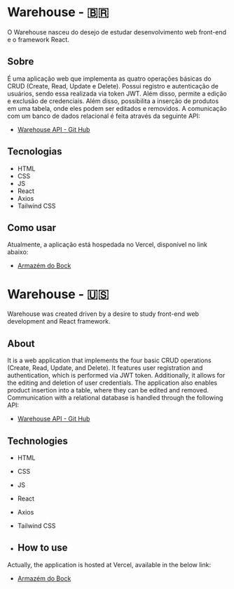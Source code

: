 # Warehouse - 🇧🇷

O Warehouse nasceu do desejo de estudar desenvolvimento web front-end e o framework React.

## Sobre

É uma aplicação web que implementa as quatro operações básicas do CRUD (Create, Read, Update e Delete). Possui registro e autenticação de usuários, sendo essa realizada via token JWT. Além disso, permite a edição e exclusão de credenciais. Além disso, possibilita a inserção de produtos em uma tabela, onde eles podem ser editados e removidos. A comunicação com um banco de dados relacional é feita através da seguinte API:

- [Warehouse API - Git Hub](https://github.com/erikbocks/warehouse-api)

## Tecnologias

- HTML
- CSS
- JS
- React
- Axios
- Tailwind CSS

## Como usar

Atualmente, a aplicação está hospedada no Vercel, disponível no link abaixo:

- [Armazém do Bock](https://warehouse-bock.vercel.app/)

# Warehouse - 🇺🇸

Warehouse was created driven by a desire to study front-end web development and React framework.

## About

It is a web application that implements the four basic CRUD operations (Create, Read, Update, and Delete). It features user registration and authentication, which is performed via JWT token. Additionally, it allows for the editing and deletion of user credentials. The application also enables product insertion into a table, where they can be edited and removed. Communication with a relational database is handled through the following API:

- [Warehouse API - Git Hub](https://github.com/erikbocks/warehouse-api)

## Technologies

- HTML
- CSS
- JS
- React
- Axios
- Tailwind CSS

- ## How to use

Actually, the application is hosted at Vercel, available in the below link:

- [Armazém do Bock](https://warehouse-bock.vercel.app/)
